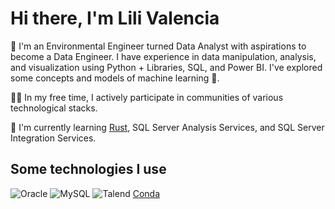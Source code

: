 # Hi there, I'm Lili Valencia 

💚 I'm an Environmental Engineer  turned Data Analyst with aspirations to become a Data Engineer. I have experience in data manipulation, analysis, and visualization using Python + Libraries, SQL, and Power BI. I've explored some concepts and models of machine learning 🦾.

👩‍💻 In my free time, I actively participate in communities of various technological stacks. 

🌱 I'm currently learning [Rust](https://doc.rust-lang.org/book/), SQL Server Analysis Services, and SQL Server Integration Services.

## Some technologies I use
![Oracle](https://camo.githubusercontent.com/50b18ee9e164b6cd199ec123eb29650789988f432ab3d708d124f8ce80cfa5bb/68747470733a2f2f696d672e736869656c64732e696f2f62616467652f4f7261636c652d4638303030303f7374796c653d666f722d7468652d6261646765266c6f676f3d4f7261636c65266c6f676f436f6c6f723d7768697465) ![MySQL](https://camo.githubusercontent.com/b26699b50f121ded46e4f9f975eb7f48a9eb43e81582986c4b98766592576c01/68747470733a2f2f696d672e736869656c64732e696f2f62616467652f4d7953514c2d3030354338343f7374796c653d666f722d7468652d6261646765266c6f676f3d6d7973716c266c6f676f436f6c6f723d7768697465) 
![Talend](https://img.shields.io/badge/Talend-FF6D70?style=for-the-badge&logo=Talend&logoColor=white) [Conda](https://img.shields.io/badge/conda-342B029.svg?&style=for-the-badge&logo=anaconda&logoColor=white)
